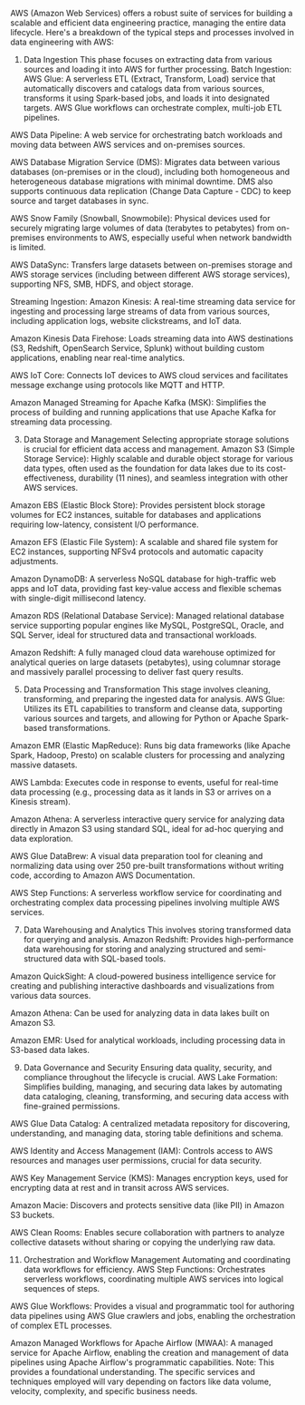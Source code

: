 AWS (Amazon Web Services) offers a robust suite of services for building a scalable and efficient data engineering practice, managing the entire data lifecycle. 
Here's a breakdown of the typical steps and processes involved in data engineering with AWS: 

1. Data Ingestion
This phase focuses on extracting data from various sources and loading it into AWS for further processing. 
Batch Ingestion:
AWS Glue: A serverless ETL (Extract, Transform, Load) service that automatically discovers and catalogs data from various sources, transforms it using Spark-based jobs,
and loads it into designated targets. AWS Glue workflows can orchestrate complex, multi-job ETL pipelines.

AWS Data Pipeline: A web service for orchestrating batch workloads and moving data between AWS services and on-premises sources.

AWS Database Migration Service (DMS): Migrates data between various databases (on-premises or in the cloud), including both homogeneous and heterogeneous database 
migrations with minimal downtime. DMS also supports continuous data replication (Change Data Capture - CDC) to keep source and target databases in sync.

AWS Snow Family (Snowball, Snowmobile): Physical devices used for securely migrating large volumes of data (terabytes to petabytes) from on-premises environments to AWS, 
especially useful when network bandwidth is limited.

AWS DataSync: Transfers large datasets between on-premises storage and AWS storage services (including between different AWS storage services), supporting NFS, SMB, HDFS, 
and object storage.

Streaming Ingestion:
Amazon Kinesis: A real-time streaming data service for ingesting and processing large streams of data from various sources, including application logs, website clickstreams, 
and IoT data.

Amazon Kinesis Data Firehose: Loads streaming data into AWS destinations (S3, Redshift, OpenSearch Service, Splunk) without building custom applications, enabling near 
real-time analytics.

AWS IoT Core: Connects IoT devices to AWS cloud services and facilitates message exchange using protocols like MQTT and HTTP.

Amazon Managed Streaming for Apache Kafka (MSK): Simplifies the process of building and running applications that use Apache Kafka for streaming data processing. 

3. Data Storage and Management
Selecting appropriate storage solutions is crucial for efficient data access and management. 
Amazon S3 (Simple Storage Service): Highly scalable and durable object storage for various data types, often used as the foundation for data lakes due to its cost-effectiveness,
durability (11 nines), and seamless integration with other AWS services.

Amazon EBS (Elastic Block Store): Provides persistent block storage volumes for EC2 instances, suitable for databases and applications requiring low-latency, consistent 
I/O performance.

Amazon EFS (Elastic File System): A scalable and shared file system for EC2 instances, supporting NFSv4 protocols and automatic capacity adjustments.

Amazon DynamoDB: A serverless NoSQL database for high-traffic web apps and IoT data, providing fast key-value access and flexible schemas with single-digit millisecond latency.

Amazon RDS (Relational Database Service): Managed relational database service supporting popular engines like MySQL, PostgreSQL, Oracle, and SQL Server, ideal for structured data 
and transactional workloads.

Amazon Redshift: A fully managed cloud data warehouse optimized for analytical queries on large datasets (petabytes), using columnar storage and massively parallel processing to 
deliver fast query results. 

5. Data Processing and Transformation
This stage involves cleaning, transforming, and preparing the ingested data for analysis. 
AWS Glue: Utilizes its ETL capabilities to transform and cleanse data, supporting various sources and targets, and allowing for Python or Apache Spark-based transformations.

Amazon EMR (Elastic MapReduce): Runs big data frameworks (like Apache Spark, Hadoop, Presto) on scalable clusters for processing and analyzing massive datasets.

AWS Lambda: Executes code in response to events, useful for real-time data processing (e.g., processing data as it lands in S3 or arrives on a Kinesis stream).

Amazon Athena: A serverless interactive query service for analyzing data directly in Amazon S3 using standard SQL, ideal for ad-hoc querying and data exploration.

AWS Glue DataBrew: A visual data preparation tool for cleaning and normalizing data using over 250 pre-built transformations without writing code, according to Amazon AWS Documentation.

AWS Step Functions: A serverless workflow service for coordinating and orchestrating complex data processing pipelines involving multiple AWS services. 

7. Data Warehousing and Analytics
This involves storing transformed data for querying and analysis. 
Amazon Redshift: Provides high-performance data warehousing for storing and analyzing structured and semi-structured data with SQL-based tools.

Amazon QuickSight: A cloud-powered business intelligence service for creating and publishing interactive dashboards and visualizations from various data sources.

Amazon Athena: Can be used for analyzing data in data lakes built on Amazon S3.

Amazon EMR: Used for analytical workloads, including processing data in S3-based data lakes. 

9. Data Governance and Security
Ensuring data quality, security, and compliance throughout the lifecycle is crucial. 
AWS Lake Formation: Simplifies building, managing, and securing data lakes by automating data cataloging, cleaning, transforming, and securing data access with fine-grained permissions.

AWS Glue Data Catalog: A centralized metadata repository for discovering, understanding, and managing data, storing table definitions and schema.

AWS Identity and Access Management (IAM): Controls access to AWS resources and manages user permissions, crucial for data security.

AWS Key Management Service (KMS): Manages encryption keys, used for encrypting data at rest and in transit across AWS services.

Amazon Macie: Discovers and protects sensitive data (like PII) in Amazon S3 buckets.

AWS Clean Rooms: Enables secure collaboration with partners to analyze collective datasets without sharing or copying the underlying raw data. 

11. Orchestration and Workflow Management
Automating and coordinating data workflows for efficiency. 
AWS Step Functions: Orchestrates serverless workflows, coordinating multiple AWS services into logical sequences of steps.

AWS Glue Workflows: Provides a visual and programmatic tool for authoring data pipelines using AWS Glue crawlers and jobs, enabling the orchestration of complex ETL processes.

Amazon Managed Workflows for Apache Airflow (MWAA): A managed service for Apache Airflow, enabling the creation and management of data pipelines using Apache Airflow's programmatic capabilities. 
Note: This provides a foundational understanding. The specific services and techniques employed will vary depending on factors like data volume, velocity, complexity, and specific business needs.



